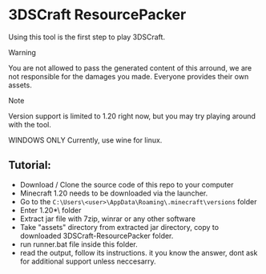 # 3DSCraft ResourcePacker
Using this tool is the first step to play 3DSCraft.
> [!WARNING]
> You are not allowed to pass the generated content of this arround, we are not responsible for the damages you made. Everyone provides their own assets.

> [!NOTE]
> Version support is limited to 1.20 right now, but you may try playing around with the tool.

WINDOWS ONLY Currently, use wine for linux.
## Tutorial: 
- Download / Clone the source code of this repo to your computer
- Minecraft 1.20 needs to be downloaded via the launcher.
- Go to the  ```C:\Users\<user>\AppData\Roaming\.minecraft\versions``` folder
- Enter 1.20*\\ folder
- Extract jar file with 7zip, winrar or any other software
- Take "assets" directory from extracted jar directory, copy to downloaded 3DSCraft-ResourcePacker folder.
- run runner.bat file inside this folder.
- read the output, follow its instructions. it you know the answer, dont ask for additional support unless neccesarry.
